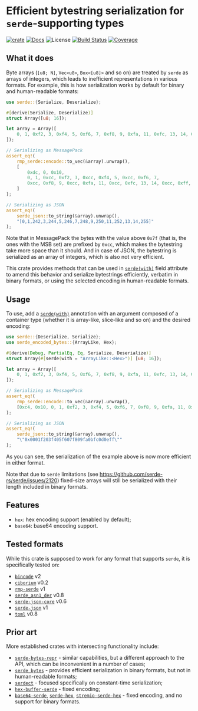 # Efficient bytestring serialization for `serde`-supporting types

[![crate][crate-image]][crate-link]
[![Docs][docs-image]][docs-link]
![License][license-image]
[![Build Status][build-image]][build-link]
[![Coverage][coverage-image]][coverage-link]

## What it does

Byte arrays (`[u8; N]`, `Vec<u8>`, `Box<[u8]>` and so on) are treated by `serde` as arrays of integers, which leads to inefficient representations in various formats.
For example, this is how serialization works by default for binary and human-readable formats:
```rust
use serde::{Serialize, Deserialize};

#[derive(Serialize, Deserialize)]
struct Array([u8; 16]);

let array = Array([
    0, 1, 0xf2, 3, 0xf4, 5, 0xf6, 7, 0xf8, 9, 0xfa, 11, 0xfc, 13, 14, 0xff
]);

// Serializing as MessagePack
assert_eq!(
    rmp_serde::encode::to_vec(&array).unwrap(),
    [
        0xdc, 0, 0x10,
        0, 1, 0xcc, 0xf2, 3, 0xcc, 0xf4, 5, 0xcc, 0xf6, 7,
        0xcc, 0xf8, 9, 0xcc, 0xfa, 11, 0xcc, 0xfc, 13, 14, 0xcc, 0xff,
    ]
);

// Serializing as JSON
assert_eq!(
    serde_json::to_string(&array).unwrap(),
    "[0,1,242,3,244,5,246,7,248,9,250,11,252,13,14,255]"
);
```
Note that in MessagePack the bytes with the value above `0x7f` (that is, the ones with the MSB set) are prefixed by `0xcc`, which makes the bytestring take more space than it should.
And in case of JSON, the bytestring is serialized as an array of integers, which is also not very efficient.

This crate provides methods that can be used in [`serde(with)`](https://serde.rs/field-attrs.html#with) field attribute to amend this behavior and serialize bytestrings efficiently, verbatim in binary formats, or using the selected encoding in human-readable formats.


## Usage

To use, add a [`serde(with)`](https://serde.rs/field-attrs.html#with) annotation with an argument composed of a container type (whether it is array-like, slice-like and so on) and the desired encoding:
```rust
use serde::{Deserialize, Serialize};
use serde_encoded_bytes::{ArrayLike, Hex};

#[derive(Debug, PartialEq, Eq, Serialize, Deserialize)]
struct Array(#[serde(with = "ArrayLike::<Hex>")] [u8; 16]);

let array = Array([
    0, 1, 0xf2, 3, 0xf4, 5, 0xf6, 7, 0xf8, 9, 0xfa, 11, 0xfc, 13, 14, 0xff,
]);

// Serializing as MessagePack
assert_eq!(
    rmp_serde::encode::to_vec(&array).unwrap(),
    [0xc4, 0x10, 0, 1, 0xf2, 3, 0xf4, 5, 0xf6, 7, 0xf8, 9, 0xfa, 11, 0xfc, 13, 14, 0xff]
);

// Serializing as JSON
assert_eq!(
    serde_json::to_string(&array).unwrap(),
    "\"0x0001f203f405f607f809fa0bfc0d0eff\""
);
```
As you can see, the serialization of the example above is now more efficient in either format.

Note that due to `serde` limitations (see <https://github.com/serde-rs/serde/issues/2120>) fixed-size arrays will still be serialized with their length included in binary formats.


## Features

- `hex`: hex encoding support (enabled by default);
- `base64`: base64 encoding support.


## Tested formats

While this crate is supposed to work for any format that supports `serde`, it is specifically tested on:
- [`bincode`](https://crates.io/crates/bincode) v2
- [`ciborium`](https://crates.io/crates/ciborium) v0.2
- [`rmp-serde`](https://crates.io/crates/rmp-serde) v1
- [`serde_asn1_der`](https://crates.io/crates/serde_asn1_der) v0.8
- [`serde-json-core`](https://crates.io/crates/serde-json-core) v0.6
- [`serde-json`](https://crates.io/crates/serde-json) v1
- [`toml`](https://crates.io/crates/toml) v0.8


## Prior art

More established crates with intersecting functionality include:
- [`serde-bytes-repr`](https://crates.io/crates/serde-bytes-repr) - similar capabilities, but a different approach to the API, which can be inconvenient in a number of cases;
- [`serde_bytes`](https://crates.io/crates/serde_bytes) - provides efficient serialization in binary formats, but not in human-readable formats;
- [`serdect`](https://crates.io/crates/serdect) - focused specifically on constant-time serialization;
- [`hex-buffer-serde`](https://crates.io/crates/hex-buffer-serde) - fixed encoding;
- [`base64-serde`](https://crates.io/crates/base64-serde), [`serde-hex`](https://crates.io/crates/serde-hex), [`stremio-serde-hex`](https://crates.io/crates/stremio-serde-hex) - fixed encoding, and no support for binary formats.



[crate-image]: https://img.shields.io/crates/v/serde-encoded-bytes.svg
[crate-link]: https://crates.io/crates/serde-encoded-bytes
[docs-image]: https://docs.rs/serde-encoded-bytes/badge.svg
[docs-link]: https://docs.rs/serde-encoded-bytes/
[license-image]: https://img.shields.io/crates/l/serde-encoded-bytes
[build-image]: https://github.com/fjarri/serde-encoded-bytes/actions/workflows/ci.yml/badge.svg?branch=master&event=push
[build-link]: https://github.com/fjarri/serde-encoded-bytes/actions?query=workflow%3Aci
[coverage-image]: https://codecov.io/gh/fjarri/serde-encoded-bytes/branch/master/graph/badge.svg
[coverage-link]: https://codecov.io/gh/fjarri/serde-encoded-bytes
